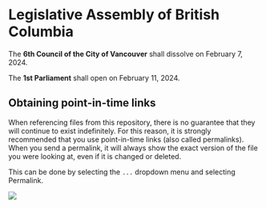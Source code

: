 # Legislative Assembly of British Columbia

The **6th Council of the City of Vancouver** shall dissolve on February 7, 2024.

The **1st Parliament** shall open on February 11, 2024.

## Obtaining point-in-time links

When referencing files from this repository, there is no guarantee that they will continue to exist indefinitely. For this reason, it is strongly recommended that you use point-in-time links (also called permalinks). When you send a permalink, it will always show the exact version of the file you were looking at, even if it is changed or deleted.

This can be done by selecting the `...` dropdown menu and selecting Permalink.

![](https://i.imgur.com/AD46EgS.png)
